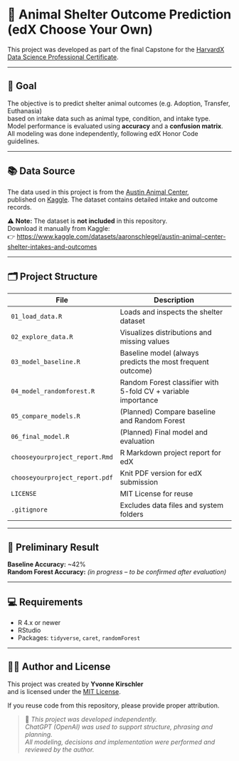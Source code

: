 # 🐾 Animal Shelter Outcome Prediction (edX Choose Your Own)

This project was developed as part of the final Capstone for the [HarvardX Data Science Professional Certificate](https://online-learning.harvard.edu/series/data-science).

---

## 🎯 Goal

The objective is to predict shelter animal outcomes (e.g. Adoption, Transfer, Euthanasia)  
based on intake data such as animal type, condition, and intake type.  
Model performance is evaluated using **accuracy** and a **confusion matrix**.  
All modeling was done independently, following edX Honor Code guidelines.

---

## 📚 Data Source

The data used in this project is from the [Austin Animal Center](https://www.kaggle.com/datasets/aaronschlegel/austin-animal-center-shelter-intakes-and-outcomes),  
published on [Kaggle](https://www.kaggle.com/). The dataset contains detailed intake and outcome records.

⚠️ **Note:** The dataset is **not included** in this repository.  
Download it manually from Kaggle:  
👉 https://www.kaggle.com/datasets/aaronschlegel/austin-animal-center-shelter-intakes-and-outcomes

---

## 🗂️ Project Structure

| File                            | Description                                                  |
|----------------------------------|--------------------------------------------------------------|
| `01_load_data.R`                | Loads and inspects the shelter dataset                      |
| `02_explore_data.R`             | Visualizes distributions and missing values                 |
| `03_model_baseline.R`           | Baseline model (always predicts the most frequent outcome)  |
| `04_model_randomforest.R`       | Random Forest classifier with 5-fold CV + variable importance |
| `05_compare_models.R`           | (Planned) Compare baseline and Random Forest                |
| `06_final_model.R`              | (Planned) Final model and evaluation                        |
| `chooseyourproject_report.Rmd`  | R Markdown project report for edX                          |
| `chooseyourproject_report.pdf`  | Knit PDF version for edX submission                         |
| `LICENSE`                       | MIT License for reuse                                       |
| `.gitignore`                    | Excludes data files and system folders                      |

---

## 🔎 Preliminary Result

**Baseline Accuracy:** ~42%  
**Random Forest Accuracy:** _(in progress – to be confirmed after evaluation)_

---

## 💻 Requirements

- R 4.x or newer  
- RStudio  
- Packages: `tidyverse`, `caret`, `randomForest`

---

## 👩‍💻 Author and License

This project was created by **Yvonne Kirschler**  
and is licensed under the [MIT License](LICENSE).

If you reuse code from this repository, please provide proper attribution.

> 📝 _This project was developed independently.  
> ChatGPT (OpenAI) was used to support structure, phrasing and planning.  
> All modeling, decisions and implementation were performed and reviewed by the author._